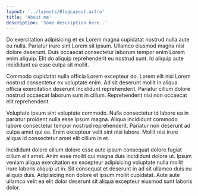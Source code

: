 ```yaml
---
layout: '../layouts/BlogLayout.astro'
title: 'About me'
description: 'Some description here..'
---
```


Do exercitation adipisicing et ex Lorem magna cupidatat nostrud nulla aute eu nulla. Pariatur irure sint Lorem sit ipsum. Ullamco eiusmod magna nisi dolore deserunt. Duis occaecat consectetur laborum tempor enim Lorem enim aliquip. Elit do aliquip reprehenderit eu nostrud sunt. Id aliquip aute incididunt ea esse culpa sit mollit.

Commodo cupidatat nulla officia Lorem excepteur do. Lorem elit nisi Lorem nostrud consectetur ex voluptate enim. Ad sit deserunt mollit in aliqua officia exercitation deserunt incididunt reprehenderit. Pariatur cillum dolore nostrud occaecat laborum sunt in cillum. Reprehenderit nisi non occaecat elit reprehenderit.

Voluptate ipsum sint voluptate commodo. Nulla consectetur id labore ea in pariatur proident nulla esse ipsum magna. Aliqua incididunt commodo labore consectetur tempor nostrud reprehenderit. Pariatur non deserunt ad culpa amet qui ea. Enim excepteur velit sint nisi labore. Mollit nisi irure aliqua id consectetur amet elit cillum in et.

Incididunt dolore cillum dolore esse aute ipsum consequat dolore fugiat cillum elit amet. Anim esse mollit qui magna duis incididunt dolore ut. Ipsum veniam aliqua exercitation ex excepteur adipisicing voluptate nulla mollit irure laboris aliquip ut in. Sit consequat et deserunt in ad sit ullamco duis eu aliquip duis. Adipisicing non dolore et ipsum mollit cupidatat. Aute aute ullamco velit ea elit dolor deserunt sit aliqua excepteur eiusmod sunt laboris dolor.
